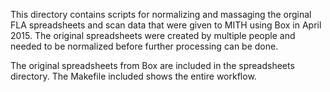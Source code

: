 This directory contains scripts for normalizing and massaging the 
orginal FLA spreadsheets and scan data that were given to MITH using
Box in April 2015. The original spreadsheets were created by multiple
people and needed to be normalized before further processing can be done.

The original spreadsheets from Box are included in the spreadsheets
directory. The Makefile included shows the entire workflow.
